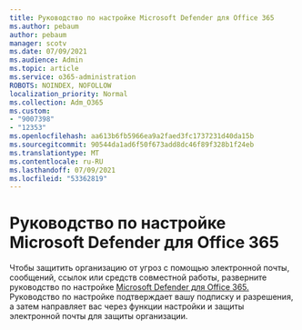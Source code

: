 ```yaml
---
title: Руководство по настройке Microsoft Defender для Office 365
ms.author: pebaum
author: pebaum
manager: scotv
ms.date: 07/09/2021
ms.audience: Admin
ms.topic: article
ms.service: o365-administration
ROBOTS: NOINDEX, NOFOLLOW
localization_priority: Normal
ms.collection: Adm_O365
ms.custom:
- "9007398"
- "12353"
ms.openlocfilehash: aa613b6fb5966ea9a2faed3fc1737231d40da15b
ms.sourcegitcommit: 90544da1ad6f50f673add8dc46f89f328b1f24eb
ms.translationtype: MT
ms.contentlocale: ru-RU
ms.lasthandoff: 07/09/2021
ms.locfileid: "53362819"
---
```

# <a name="microsoft-defender-for-office-365-setup-guide"></a>Руководство по настройке Microsoft Defender для Office 365

Чтобы защитить организацию от угроз с помощью электронной почты, сообщений, ссылок или средств совместной работы, разверните руководство по настройке [Microsoft Defender для Office 365.](https://admin.microsoft.com/adminportal/home#/modernonboarding/office365advancedthreatprotectionadvisor) Руководство по настройке подтверждает вашу подписку и разрешения, а затем направляет вас через функции настройки и защиты электронной почты для защиты организации.